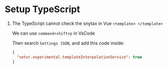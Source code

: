 # Setup TypeScript

1. The TypeScript cannot check the snytax in Vue `<template> </template>`

   We can use `command+shift+p` in VsCode

   Then search `Settings JSON`, and add this code inside:

   ```json
   {
     "vetur.experimental.templateInterpolationService": true
   }
   ```
